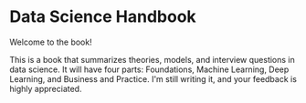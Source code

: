 # Data Science Handbook

Welcome to the book!

This is a book that summarizes theories, models, and interview questions in data science. It will have four parts: Foundations, Machine Learning, Deep Learning, and Business and Practice. I'm still writing it, and your feedback is highly appreciated.
